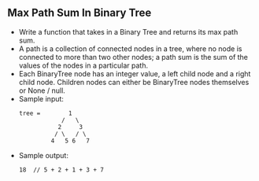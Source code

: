 ## Max Path Sum In Binary Tree

- Write a function that takes in a Binary Tree and returns its max path sum.
- A path is a collection of connected nodes in a tree, where no node is connected to more than two other nodes; a path sum is the sum of the values of the nodes in a particular path.
- Each BinaryTree node has an integer value, a left child node and a right child node. Children nodes can either be BinaryTree nodes themselves or None / null.
- Sample input:
    ~~~
    tree =        1 
                /   \ 
               2     3 
              / \   / \ 
             4   5 6   7
    ~~~
- Sample output:
    ~~~
    18  // 5 + 2 + 1 + 3 + 7
    ~~~